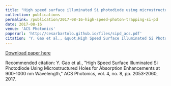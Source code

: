```yaml
---
title: "High speed surface illuminated Si photodiode using microstructured holes for absorption enhancements at 900-1000 nm wavelength"
collection: publications
permalink: /publication/2017-08-16-high-speed-photon-trapping-si-pd
date: 2017-08-16
venue: 'ACS Photonics'
paperurl: 'http://cesarbartolo.github.io/files/sipd_acs.pdf'
citation: 'Y. Gao et al., &quot;High Speed Surface Illuminated Si Photodiode Using Microstructured Holes for Absorption Enhancements at 900-1000 nm Wavelength,&quot; ACS Photonics, vol. 4, no. 8, pp. 2053-2060, 2017.'
---
```

[Download paper here](http://cesarbartolo.github.io/files/sipd_acs.pdf)

Recommended citation: Y. Gao et al., "High Speed Surface Illuminated Si Photodiode Using Microstructured Holes for Absorption Enhancements at 900-1000 nm Wavelength," ACS Photonics, vol. 4, no. 8, pp. 2053-2060, 2017.